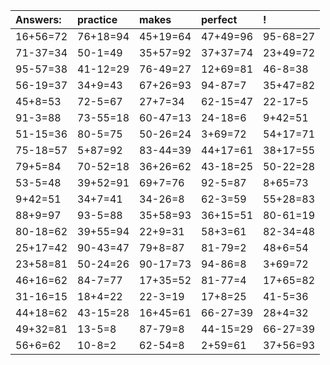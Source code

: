 | Answers: | practice | makes | perfect | ! |
| :--- | :--- | :--- | :--- | :--- |
| 16+56=72 | 76+18=94 | 45+19=64 | 47+49=96 | 95-68=27 | 
| 71-37=34 | 50-1=49 | 35+57=92 | 37+37=74 | 23+49=72 | 
| 95-57=38 | 41-12=29 | 76-49=27 | 12+69=81 | 46-8=38 | 
| 56-19=37 | 34+9=43 | 67+26=93 | 94-87=7 | 35+47=82 | 
| 45+8=53 | 72-5=67 | 27+7=34 | 62-15=47 | 22-17=5 | 
| 91-3=88 | 73-55=18 | 60-47=13 | 24-18=6 | 9+42=51 | 
| 51-15=36 | 80-5=75 | 50-26=24 | 3+69=72 | 54+17=71 | 
| 75-18=57 | 5+87=92 | 83-44=39 | 44+17=61 | 38+17=55 | 
| 79+5=84 | 70-52=18 | 36+26=62 | 43-18=25 | 50-22=28 | 
| 53-5=48 | 39+52=91 | 69+7=76 | 92-5=87 | 8+65=73 | 
| 9+42=51 | 34+7=41 | 34-26=8 | 62-3=59 | 55+28=83 | 
| 88+9=97 | 93-5=88 | 35+58=93 | 36+15=51 | 80-61=19 | 
| 80-18=62 | 39+55=94 | 22+9=31 | 58+3=61 | 82-34=48 | 
| 25+17=42 | 90-43=47 | 79+8=87 | 81-79=2 | 48+6=54 | 
| 23+58=81 | 50-24=26 | 90-17=73 | 94-86=8 | 3+69=72 | 
| 46+16=62 | 84-7=77 | 17+35=52 | 81-77=4 | 17+65=82 | 
| 31-16=15 | 18+4=22 | 22-3=19 | 17+8=25 | 41-5=36 | 
| 44+18=62 | 43-15=28 | 16+45=61 | 66-27=39 | 28+4=32 | 
| 49+32=81 | 13-5=8 | 87-79=8 | 44-15=29 | 66-27=39 | 
| 56+6=62 | 10-8=2 | 62-54=8 | 2+59=61 | 37+56=93 | 

